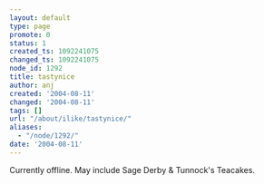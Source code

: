 ```yaml
---
layout: default
type: page
promote: 0
status: 1
created_ts: 1092241075
changed_ts: 1092241075
node_id: 1292
title: tastynice
author: anj
created: '2004-08-11'
changed: '2004-08-11'
tags: []
url: "/about/ilike/tastynice/"
aliases:
  - "/node/1292/"
date: '2004-08-11'
---
```

Currently offline.  May include Sage Derby & Tunnock's Teacakes.
